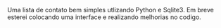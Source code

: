 Uma lista de contato bem simples utlizando Python e Sqlite3. Em breve esterei colocando uma interface e realizando melhorias no codigo.
